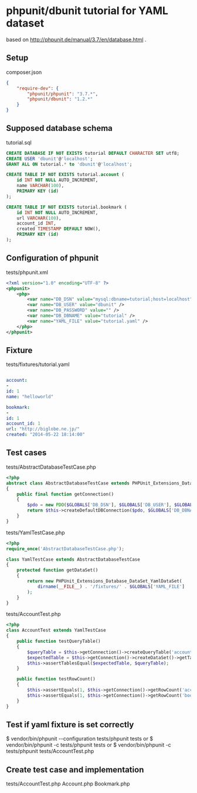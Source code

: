 # phpunit/dbunit tutorial for YAML dataset

based on http://phpunit.de/manual/3.7/en/database.html .

## Setup

composer.json
```json
{
    "require-dev": {
        "phpunit/phpunit": "3.7.*",
        "phpunit/dbunit": "1.2.*"
    }
}
```
## Supposed database schema

tutorial.sql
```sql
CREATE DATABASE IF NOT EXISTS tutorial DEFAULT CHARACTER SET utf8;
CREATE USER 'dbunit'@'localhost';
GRANT ALL ON tutorial.* to 'dbunit'@'localhost';

CREATE TABLE IF NOT EXISTS tutorial.account (
    id INT NOT NULL AUTO_INCREMENT,
    name VARCHAR(100),
    PRIMARY KEY (id)
);

CREATE TABLE IF NOT EXISTS tutorial.bookmark (
    id INT NOT NULL AUTO_INCREMENT,
    url VARCHAR(100),
    account_id INT,
    created TIMESTAMP DEFAULT NOW(),
    PRIMARY KEY (id)
);
```

## Configuration of phpunit

tests/phpunit.xml

```xml
<?xml version="1.0" encoding="UTF-8" ?>
<phpunit>
    <php>
        <var name="DB_DSN" value="mysql:dbname=tutorial;host=localhost" />
        <var name="DB_USER" value="dbunit" />
        <var name="DB_PASSWORD" value="" />
        <var name="DB_DBNAME" value="tutorial" />
        <var name="YAML_FILE" value="tutorial.yaml" />
    </php>
</phpunit>
```

## Fixture

tests/fixtures/tutorial.yaml

```yaml

account:
-
id: 1
name: "helloworld"

bookmark:
-
id: 1
account_id: 1
url: "http://biglobe.ne.jp/"
created: "2014-05-22 18:14:00"
```

## Test cases

tests/AbstractDatabaseTestCase.php
```php
<?php
abstract class AbstractDatabaseTestCase extends PHPUnit_Extensions_Database_TestCase
{
    public final function getConnection()
    {
        $pdo = new PDO($GLOBALS['DB_DSN'], $GLOBALS['DB_USER'], $GLOBALS['DB_PASSWORD']);
        return $this->createDefaultDBConnection($pdo, $GLOBALS['DB_DBNAME']);
    }
}
```

tests/YamlTestCase.php
```php
<?php
require_once('AbstractDatabaseTestCase.php');

class YamlTestCase extends AbstractDatabaseTestCase
{
    protected function getDataSet()
    {
        return new PHPUnit_Extensions_Database_DataSet_YamlDataSet(
            dirname(__FILE__) . '/fixtures/' . $GLOBALS['YAML_FILE']
        );
    }
}
```

tests/AccountTest.php
```php
<?php
class AccountTest extends YamlTestCase
{
    public function testQueryTable()
    {
        $queryTable = $this->getConnection()->createQueryTable('account', 'SELECT * FROM account');
        $expectedTable = $this->getConnection()->createDataSet()->getTable('account');
        $this->assertTablesEqual($expectedTable, $queryTable);
    }

    public function testRowCount()
    {
        $this->assertEquals(1, $this->getConnection()->getRowCount('account'));
        $this->assertEquals(1, $this->getConnection()->getRowCount('bookmark'));
    }
}
```

## Test if yaml fixture is set correctly
$ vendor/bin/phpunit --configuration tests/phpunit tests
or
$ vendor/bin/phpunit -c tests/phpunit tests
or
$ vendor/bin/phpunit -c tests/phpunit tests/AccountTest.php

## Create test case and implementation
tests/AccountTest.php
Account.php
Bookmark.php

